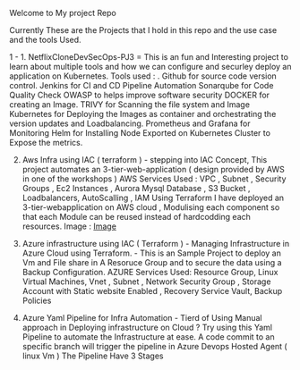 Welcome to My project Repo

Currently These are the Projects that I hold in this repo and the use case and the tools Used.

1 - 1. NetflixCloneDevSecOps-PJ3 = This is an fun and Interesting project to learn about multiple tools and how we can configure and securley deploy an application on Kubernetes. 
          Tools used : .
                Github for source code version control.
                Jenkins for CI and CD Pipeline Automation
                Sonarqube for Code Quality Check
                OWASP to helps improve software security
                DOCKER for creating an Image.
                TRIVY for Scanning the file system and Image
                Kubernetes for Deploying the Images as container and orchestrating the version updates and Loadbalancing.
                Prometheus and Grafana for Monitoring 
                Helm for Installing Node Exported on Kubernetes Cluster to Expose the metrics.

2. Aws Infra using IAC ( terraform )  - stepping into IAC Concept, This project automates an 3-tier-web-application ( design provided by AWS in one of the workshops )
               AWS Services Used :
                                 VPC , Subnet , Security Groups , Ec2 Instances , Aurora Mysql Database , S3 Bucket , Loadbalancers, AutoScalling , IAM
               Using Terraform I have deployed an 3-tier-webapplication on AWS cloud , Modulising each component so that each Module can be reused instead of hardcodding each resources.
               Image : [Image](https://github.com/amelkalidas/Projects/blob/main/2.%20Aws%20Infra%20using%20IAC%20(%20terraform%20)/3tier.png)

3. Azure infrastructure using IAC ( Terraform ) - Managing Infrastructure in Azure Cloud using Terraform. - This is an Sample Project to deploy an Vm and File share in A Resoruce Group and to secure the data using a Backup Configuration.
                AZURE Services Used:
                                  Resource Group, Linux Virtual Machines, Vnet , Subnet , Network Security Group , Storage Account with Static website Enabled , Recovery Service Vault, Backup Policies

4. Azure Yaml Pipeline for Infra Automation - Tierd of Using Manual approach in Deploying infrastructure on Cloud ? Try using this Yaml Pipeline to automate the Infrastructure at ease.
                A code commit to an specific branch will trigger the pipeline in Azure Devops Hosted Agent ( linux Vm )
                The Pipeline Have 3 Stages
   
                              
   
               
                
          
